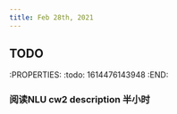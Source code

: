 ```yaml
---
title: Feb 28th, 2021
---
```


## TODO
:PROPERTIES:
:todo: 1614476143948
:END:
### 阅读NLU cw2 description 半小时
##
